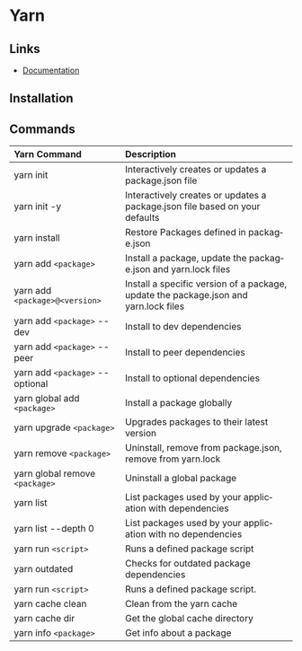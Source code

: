 # Yarn

## Links

* [Documentation](https:­//y­arn­pkg.co­m/e­n/d­ocs­/)

## Installation


## Commands

| Yarn Command| Description|
|:---|:---|
| yarn init| Interactively creates or updates a package.json file |
| yarn init -y| Interactively creates or updates a package.json file based on your defaults |
| yarn install| Restore Packages defined in packag­e.json |
| yarn add `<package>`| Install a package, update the packag­e.json and yarn.lock files |
| yarn add `<package>@<version>` | Install a specific version of a package, update the packag­e.json and yarn.lock files |
| yarn add `<package>` --dev| Install to dev depend­encies |
| yarn add `<package>` --peer| Install to peer depend­encies |
| yarn add `<package>` --optional| Install to optional depend­encies |
| yarn global add `<package>`| Install a package globally |
| yarn upgrade `<package>`| Upgrades packages to their latest version
| yarn remove `<package>`| Uninstall, remove from packag­e.json, remove from yarn.lock |
| yarn global remove `<package>`| Uninstall a global package|
| yarn list| List packages used by your applic­ation with depend­encies|
| yarn list --depth 0 | List packages used by your applic­ation with no depend­encies|
| yarn run `<script>`| Runs a defined package script |
| yarn outdated| Checks for outdated package dependencies |
| yarn run `<script>`| Runs a defined package script.
| yarn cache clean | Clean from the yarn cache |
| yarn cache dir| Get the global cache directory |
| yarn info `<package>`| Get info about a package
